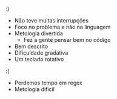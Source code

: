 :)

- Não teve muitas interrupções
- Foco no problema e não na linguagem
- Metologia divertida
  - Fez a gente pensar bem no código
- Bem descrito
- Dificuldade gradativa
- Um teclado rotativo

:(

- Perdemos tempo em regex
- Metologia dificil
